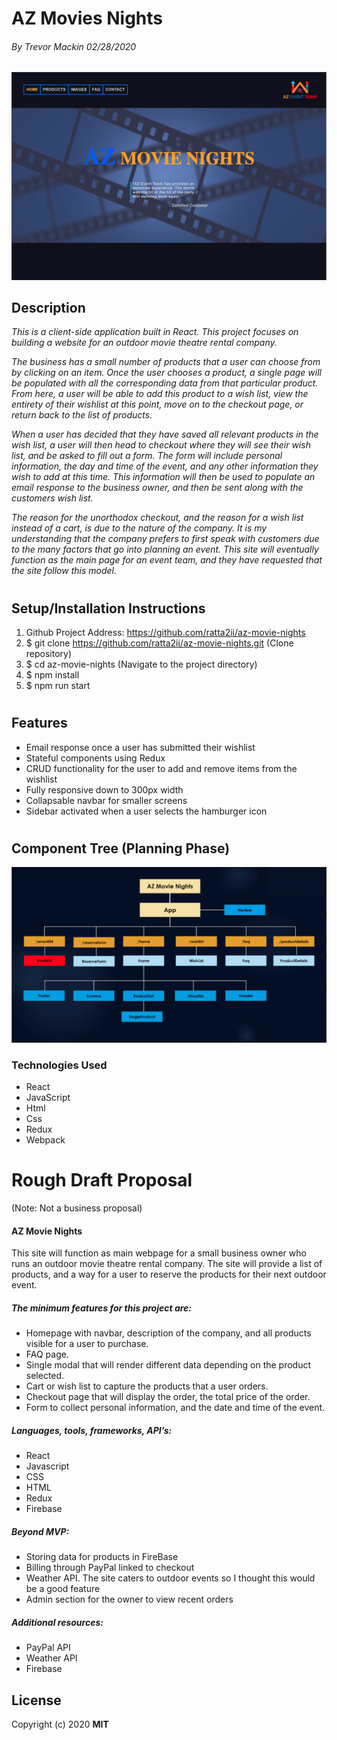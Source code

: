 # **AZ Movies Nights**


###### By Trevor Mackin 02/28/2020  


<center>

<!-- ![ Screenshot of Project ](src/assets/images/beerShack.gif) -->

![Image of Paths](src/assets/images/az-movies-screenshot.png)

</center>


## **Description**

_This is a client-side application built in React. This project focuses on building a website for an outdoor movie theatre rental company._

_The business has a small number of products that a user can choose from by clicking on an item. Once the user chooses a product, a single page will be populated with all the corresponding data from that particular product. From here, a user will be able to add this product to a wish list, view the entirety of their wishlist at this point, move on to the checkout page, or return back to the list of products._

_When a user has decided that they have saved all relevant products in the wish list, a user will then head to checkout where they will see their wish list, and be asked to fill out a form. The form will include personal information, the day and time of the event, and any other information they wish to add at this time. This information will then be used to populate an email response to the business owner, and then be sent along with the customers wish list._ 

_The reason for the unorthodox checkout, and the reason for a wish list instead of a cart, is due to the nature of the company. It is my understanding that the company prefers to first speak with customers due to the many factors that go into planning an event. This site will eventually function as the main page for an event team, and they have requested that the site follow this model._ 
#


##  **Setup/Installation Instructions**


1. Github Project Address: https://github.com/ratta2ii/az-movie-nights
2. $ git clone https://github.com/ratta2ii/az-movie-nights.git (Clone repository)
3. $ cd az-movie-nights (Navigate to the project directory) 
4. $ npm install
5. $ npm run start
#


## **Features**


* Email response once a user has submitted their wishlist
* Stateful components using Redux
* CRUD functionality for the user to add and remove items from the wishlist
* Fully responsive down to 300px width
* Collapsable navbar for smaller screens
* Sidebar activated when a user selects the hamburger icon
#
   
## **Component Tree (Planning Phase)**


<center>

![Image of Paths](src/assets/images/component-structure.png)

</center>


### **Technologies Used**


* React
* JavaScript
* Html
* Css
* Redux
* Webpack


# **Rough Draft Proposal**
 (Note: Not a business proposal)



#### AZ Movie Nights


This site will function as main webpage for a small business owner who runs an outdoor movie theatre rental company. The site will provide a list of products, and a way for a user to reserve the products for their next outdoor event.


##### **The minimum features for this project are:**


* Homepage with navbar, description of the company, and all products visible for a user to purchase.
* FAQ page.
* Single modal that will render different data depending on the product selected.
* Cart or wish list to capture the products that a user orders.
* Checkout page that will display the order, the total price of the order.
* Form to collect personal information, and the date and time of the event. 


##### **Languages, tools, frameworks, API’s:**


* React
* Javascript
* CSS
* HTML
* Redux
* Firebase


##### **Beyond MVP:**


* Storing data for products in FireBase
* Billing through PayPal linked to checkout
* Weather API. The site caters to outdoor events so I thought this would be a good feature
* Admin section for the owner to view recent orders


##### **Additional resources:**

* PayPal API
* Weather API
* Firebase

## **License**

Copyright (c) 2020 **MIT**